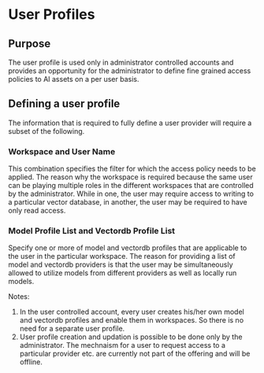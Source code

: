 # User Profiles

## Purpose

The user profile is used only in administrator controlled accounts and provides an opportunity for the administrator to define fine grained access policies to AI assets on a per user basis. 

## Defining a user profile

The information that is required to fully define a user provider will require a subset of the following.

### Workspace and User Name

This combination specifies the filter for which the access policy needs to be applied. The reason why the workspace is required because the same user can be playing multiple roles in the different workspaces that are controlled by the administrator. While in one, the user may require access to writing to a particular vector database, in another, the user may be required to have only read access. 

### Model Profile List and Vectordb Profile List

Specify one or more of model and vectordb profiles that are applicable to the user in the particular workspace. The reason for providing a list of model and vectordb providers is that the user may be simultaneously allowed to utilize models from different providers as well as locally run models. 

Notes:

1. In the user controlled account, every user creates his/her own model and vectordb profiles and enable them in workspaces. So there is no need for a separate user profile.
2. User profile creation and updation is possible to be done only by the administrator. The mechnaism for a user to request access to a particular provider etc. are currently not part of the offering and will be offline. 
